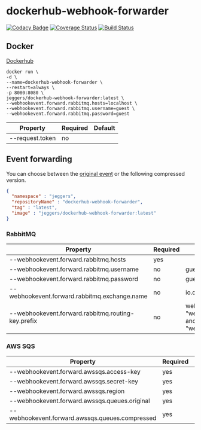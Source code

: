 dockerhub-webhook-forwarder
===========================

[![Codacy Badge](https://api.codacy.com/project/badge/grade/dc1758219a934b4bab3b662f32354101)](https://www.codacy.com/app/eggers-julian/dockerhub-webhook-forwarder)
[![Coverage Status](https://coveralls.io/repos/julian-eggers/dockerhub-webhook-forwarder/badge.svg?branch=master&service=github)](https://coveralls.io/github/julian-eggers/dockerhub-webhook-forwarder?branch=master)
[![Build Status](https://travis-ci.org/julian-eggers/dockerhub-webhook-forwarder.svg?branch=master)](https://travis-ci.org/julian-eggers/dockerhub-webhook-forwarder)


## Docker
[Dockerhub](https://hub.docker.com/r/jeggers/dockerhub-webhook-forwarder/)
```
docker run \
-d \
--name=dockerhub-webhook-forwarder \
--restart=always \
-p 8080:8080 \
jeggers/dockerhub-webhook-forwarder:latest \
--webhookevent.forward.rabbitmq.hosts=localhost \
--webhookevent.forward.rabbitmq.username=guest \
--webhookevent.forward.rabbitmq.password=guest
```

| Property | Required | Default |
| -------- | -------- | ------- |
| --request.token | no |  |


## Event forwarding
You can choose between the [original event](https://docs.docker.com/docker-hub/webhooks/) or the following compressed version.
```json
{
  "namespace" : "jeggers",
  "repositoryName" : "dockerhub-webhook-forwarder",
  "tag" : "latest",
  "image" : "jeggers/dockerhub-webhook-forwarder:latest"
}
```


### RabbitMQ

| Property | Required | Default |
| -------- | -------- | ------- |
| --webhookevent.forward.rabbitmq.hosts | yes |  |
| --webhookevent.forward.rabbitmq.username | no | guest |
| --webhookevent.forward.rabbitmq.password | no | guest |
| --webhookevent.forward.rabbitmq.exchange.name | no | io.docker |
| --webhookevent.forward.rabbitmq.routing-key.prefix | no | webHookEvent (results in "webHookEvent.compressed" and "webHookEvent.original") |


### AWS SQS

| Property | Required | Default |
| -------- | -------- | ------- |
| --webhookevent.forward.awssqs.access-key | yes |  |
| --webhookevent.forward.awssqs.secret-key | yes |  |
| --webhookevent.forward.awssqs.region | yes |  |
| --webhookevent.forward.awssqs.queues.original | yes |  |
| --webhookevent.forward.awssqs.queues.compressed | yes |  |
